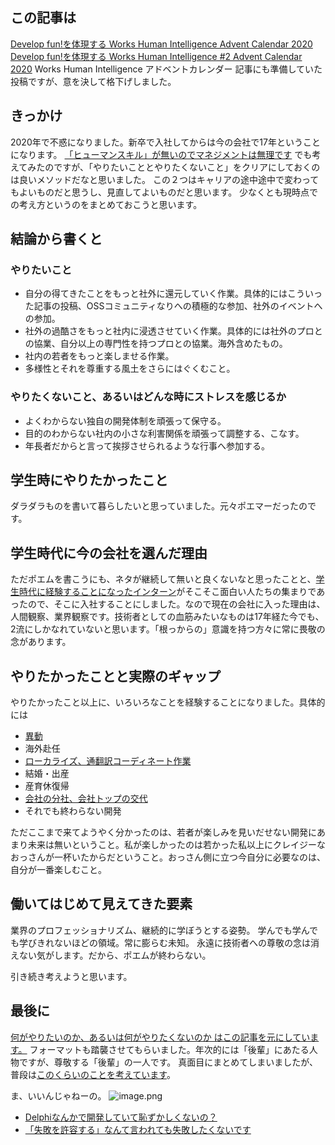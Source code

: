 ## この記事は

[Develop fun!を体現する Works Human Intelligence Advent Calendar 2020](https://qiita.com/advent-calendar/2020/whi)
[Develop fun!を体現する Works Human Intelligence #2 Advent Calendar 2020](https://qiita.com/advent-calendar/2020/whi-2)
Works Human Intelligence アドベントカレンダー 記事にも準備していた投稿ですが、意を決して格下げしました。

## きっかけ
2020年で不惑になりました。新卒で入社してからは今の会社で17年ということになります。
[「ヒューマンスキル」が無いのでマネジメントは無理です](https://qiita.com/e99h2121/items/99cda4721cb09696161f) でも考えてみたのですが、「やりたいこととやりたくないこと」をクリアにしておくのは良いメソッドだなと思いました。
この２つはキャリアの途中途中で変わってもよいものだと思うし、見直してよいものだと思います。
少なくとも現時点での考え方というのをまとめておこうと思います。

## 結論から書くと
### やりたいこと
- 自分の得てきたことをもっと社外に還元していく作業。具体的にはこういった記事の投稿、OSSコミュニティなりへの積極的な参加、社外のイベントへの参加。
- 社外の過酷さをもっと社内に浸透させていく作業。具体的には社外のプロとの協業、自分以上の専門性を持つプロとの協業。海外含めたもの。
- 社内の若者をもっと楽しませる作業。
- 多様性とそれを尊重する風土をさらにはぐくむこと。

### やりたくないこと、あるいはどんな時にストレスを感じるか
- よくわからない独自の開発体制を頑張って保守る。
- 目的のわからない社内の小さな利害関係を頑張って調整する、こなす。
- 年長者だからと言って挨拶させられるような行事へ参加する。


## 学生時にやりたかったこと
ダラダラものを書いて暮らしたいと思っていました。元々ポエマーだったのです。

## 学生時代に今の会社を選んだ理由
ただポエムを書こうにも、ネタが継続して無いと良くないなと思ったことと、[学生時代に経験することになったインターン](https://style.nikkei.com/article/DGXMZO17699140V10C17A6000000/)がそこそこ面白い人たちの集まりであったので、そこに入社することにしました。なので現在の会社に入った理由は、人間観察、業界観察です。技術者としての血筋みたいなものは17年経た今でも、2流にしかなれていないと思います。「根っからの」意識を持つ方々に常に畏敬の念があります。

## やりたかったことと実際のギャップ
やりたかったこと以上に、いろいろなことを経験することになりました。具体的には

- [異動](https://qiita.com/e99h2121/items/873281d73cc504e5a64d#%E7%A7%81%E3%81%AE%E5%85%A5%E7%A4%BE%E4%BB%A5%E6%9D%A5%E3%81%AE%E8%87%AA%E6%85%A2%E3%82%A8%E3%83%94%E3%82%BD%E3%83%BC%E3%83%89)
- 海外赴任
- [ローカライズ、通翻訳コーディネート作業](https://qiita.com/e99h2121/items/2d23ef33dfaa2797c363)
- 結婚・出産
- 産育休復帰
- [会社の分社、会社トップの交代](https://www.works-hi.co.jp/news/20190801)
- それでも終わらない開発

ただここまで来てようやく分かったのは、若者が楽しみを見いだせない開発にあまり未来は無いということ。私が楽しかったのは若かった私以上にクレイジーなおっさんが一杯いたからだということ。おっさん側に立つ今自分に必要なのは、自分が一番楽しむこと。

## 働いてはじめて見えてきた要素

業界のプロフェッショナリズム、継続的に学ぼうとする姿勢。
学んでも学んでも学びきれないほどの領域。常に膨らむ未知。
永遠に技術者への尊敬の念は消えない気がします。だから、ポエムが終わらない。

引き続き考えようと思います。

## 最後に
[何がやりたいのか、あるいは何がやりたくないのか はこの記事を元にしています。](https://blog.kengo-toda.jp/entry/2014/02/01/131321) フォーマットも踏襲させてもらいました。年次的には「後輩」にあたる人物ですが、尊敬する「後輩」の一人です。
真面目にまとめてしまいましたが、普段は[このくらいのことを考えています](https://qiita.com/e99h2121/items/237628abd85329b14a81)。

ま、いいんじゃねーの。
![image.png](https://qiita-image-store.s3.ap-northeast-1.amazonaws.com/0/93824/83bc6ed3-ec07-fa3f-38a3-3ca7eed1a8c0.png)

- [Delphiなんかで開発していて恥ずかしくないの？](https://qiita.com/e99h2121/items/e5b823ae69ce418ea235)
- [「失敗を許容する」なんて言われても失敗したくないです](https://qiita.com/e99h2121/items/873281d73cc504e5a64d)
